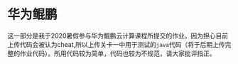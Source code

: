 # 华为鲲鹏

这一部分是我于2020暑假参与华为鲲鹏云计算课程所提交的作业。因为担心目前上传代码会被认为cheat,所以上传关卡一中用于测试的`java`代码（将于后期上传完整的作业代码）。所用代码较为简单，代码也较为不规范，请大家批评指正。
